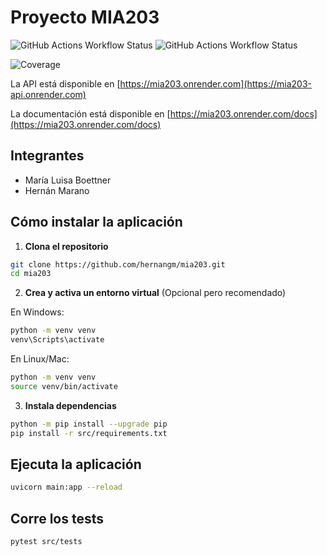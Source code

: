 # Proyecto MIA203

![GitHub Actions Workflow Status](https://img.shields.io/github/actions/workflow/status/hernangm/mia203/CICD.yaml?branch=main&label=Main)
![GitHub Actions Workflow Status](https://img.shields.io/github/actions/workflow/status/hernangm/mia203/CICD.yaml?branch=production&label=Production)


![Coverage](https://hernangm.github.io/mia203/coverage.svg)

La API está disponible en [https://mia203.onrender.com](https://mia203-api.onrender.com)

La documentación está disponible en [https://mia203.onrender.com/docs](https://mia203.onrender.com/docs)

## Integrantes

- María Luisa Boettner
- Hernán Marano

## Cómo instalar la aplicación

1. **Clona el repositorio**

```bash
git clone https://github.com/hernangm/mia203.git
cd mia203
```

2. **Crea y activa un entorno virtual** (Opcional pero recomendado)

En Windows:
```bash
python -m venv venv
venv\Scripts\activate
```
En Linux/Mac:
```bash
python -m venv venv
source venv/bin/activate
```

3. **Instala dependencias**

```bash
python -m pip install --upgrade pip
pip install -r src/requirements.txt
```

## Ejecuta la aplicación

```bash
uvicorn main:app --reload
```

## Corre los tests

```bash
pytest src/tests
```